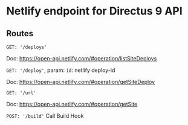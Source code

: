# Netlify endpoint for Directus 9 API

## Routes

`GET: '/deploys'`

Doc: https://open-api.netlify.com/#operation/listSiteDeploys

`GET: '/deploy'`, param: `id`: netlify deploy-id

Doc: https://open-api.netlify.com/#operation/getSiteDeploy

`GET: '/url'`

Doc: https://open-api.netlify.com/#operation/getSite

`POST: '/build'`
Call Build Hook
